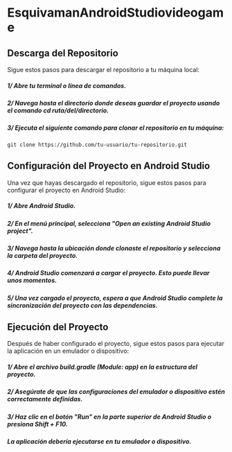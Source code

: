 # EsquivamanAndroidStudiovideogame

## Descarga del Repositorio

  Sigue estos pasos para descargar el repositorio a tu máquina local:

  ##### 1/ Abre tu terminal o línea de comandos.
  
  ##### 2/ Navega hasta el directorio donde deseas guardar el proyecto usando el comando cd ruta/del/directorio.
  
  ##### 3/ Ejecuta el siguiente comando para clonar el repositorio en tu máquina: 
  ```git clone https://github.com/tu-usuario/tu-repositorio.git```
  

## Configuración del Proyecto en Android Studio
  
  Una vez que hayas descargado el repositorio, sigue estos pasos para configurar el proyecto en Android Studio:

   ##### 1/ Abre Android Studio.
  
   ##### 2/ En el menú principal, selecciona "Open an existing Android Studio project".
  
  ##### 3/ Navega hasta la ubicación donde clonaste el repositorio y selecciona la carpeta del proyecto.
  
  ##### 4/ Android Studio comenzará a cargar el proyecto. Esto puede llevar unos momentos.
  
  ##### 5/ Una vez cargado el proyecto, espera a que Android Studio complete la sincronización del proyecto con las dependencias.

## Ejecución del Proyecto
Después de haber configurado el proyecto, sigue estos pasos para ejecutar la aplicación en un emulador o dispositivo:

##### 1/ Abre el archivo build.gradle (Module: app) en la estructura del proyecto.
##### 2/ Asegúrate de que las configuraciones del emulador o dispositivo estén correctamente definidas.
##### 3/ Haz clic en el botón "Run" en la parte superior de Android Studio o presiona Shift + F10.
##### La aplicación debería ejecutarse en tu emulador o dispositivo.
